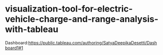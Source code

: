 # visualization-tool-for-electric-vehicle-charge-and-range-analysis-with-tableau
Dashboard:https://public.tableau.com/authoring/SatyaDeepikaDesetti/Dashboard1#1

